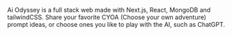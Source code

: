 Ai Odyssey is a full stack web made with Next.js, React, MongoDB and tailwindCSS. Share your favorite CYOA (Choose your own adventure) prompt ideas, or choose ones you like to play with the AI, such as ChatGPT.
